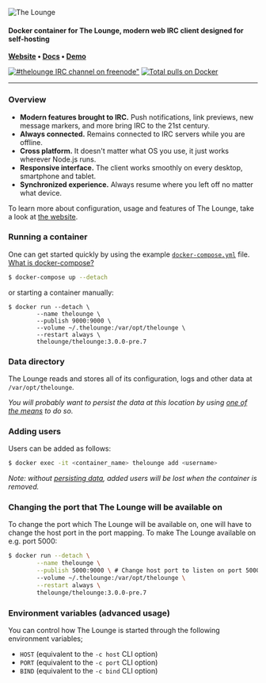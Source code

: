 ![The Lounge](https://raw.githubusercontent.com/thelounge/thelounge.github.io/master/assets/logos/logo/TL_Grey%26Yellow_Vertical_logotype_Transparent_Bg/TL_Grey%26Yellow_Vertical_logotype_Transparent_Bg.png)

#### Docker container for The Lounge, modern web IRC client designed for self-hosting

**[Website](https://thelounge.chat/) • [Docs](https://thelounge.chat/docs) • [Demo](https://demo.thelounge.chat/)**

[![#thelounge IRC channel on freenode"](https://img.shields.io/badge/freenode-%23thelounge-415364.svg?colorA=ff9e18&style=flat-square)](https://demo.thelounge.chat/) [![Total pulls on Docker](https://img.shields.io/docker/pulls/thelounge/thelounge.svg?style=flat-square)](https://hub.docker.com/r/thelounge/thelounge/)

---

### Overview

* **Modern features brought to IRC.** Push notifications, link previews, new message markers, and more bring IRC to the 21st century.
* **Always connected.** Remains connected to IRC servers while you are offline.
* **Cross platform.** It doesn't matter what OS you use, it just works wherever Node.js runs.
* **Responsive interface.** The client works smoothly on every desktop, smartphone and tablet.
* **Synchronized experience.** Always resume where you left off no matter what device.

To learn more about configuration, usage and features of The Lounge, take a look at [the website](https://thelounge.chat).

### Running a container

One can get started quickly by using the example [`docker-compose.yml`](https://github.com/thelounge/docker-lounge/blob/master/docker-compose.yml) file. [What is docker-compose?](https://docs.docker.com/compose/)
```sh
$ docker-compose up --detach
```

or starting a container manually:

```
$ docker run --detach \
		--name thelounge \
		--publish 9000:9000 \
		--volume ~/.thelounge:/var/opt/thelounge \
		--restart always \
		thelounge/thelounge:3.0.0-pre.7
```

### Data directory

The Lounge reads and stores all of its configuration, logs and other data at `/var/opt/thelounge`.

*You will probably want to persist the data at this location by using [one of the means](https://docs.docker.com/storage/) to do so.*

### Adding users

Users can be added as follows:
```sh
$ docker exec -it <container_name> thelounge add <username>
```

*Note: without [persisting data](#data-directory), added users will be lost when the container is removed.*

### Changing the port that The Lounge will be available on

To change the port which The Lounge will be available on, one will have to
change the host port in the port mapping. To make The Lounge available on e.g. port 5000:
```sh
$ docker run --detach \
		--name thelounge \
		--publish 5000:9000 \ # Change host port to listen on port 5000
		--volume ~/.thelounge:/var/opt/thelounge \
		--restart always \
		thelounge/thelounge:3.0.0-pre.7
```

### Environment variables (advanced usage)

You can control how The Lounge is started through the following environment variables;

- `HOST` (equivalent to the `-c host` CLI option)
- `PORT` (equivalent to the `-c port` CLI option)
- `BIND` (equivalent to the `-c bind` CLI option)
